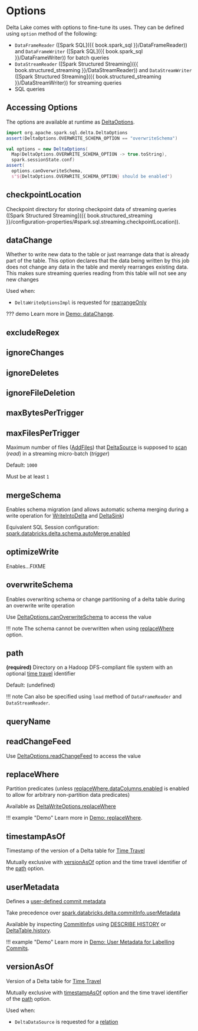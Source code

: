 # Options

Delta Lake comes with options to fine-tune its uses. They can be defined using `option` method of the following:

* `DataFrameReader` ([Spark SQL]({{ book.spark_sql }}/DataFrameReader)) and `DataFrameWriter` ([Spark SQL]({{ book.spark_sql }}/DataFrameWriter)) for batch queries
* `DataStreamReader` ([Spark Structured Streaming]({{ book.structured_streaming }}/DataStreamReader)) and `DataStreamWriter` ([Spark Structured Streaming]({{ book.structured_streaming }}/DataStreamWriter)) for streaming queries
* SQL queries

## <span id="DeltaOptions"> Accessing Options

The options are available at runtime as [DeltaOptions](DeltaOptions.md).

```scala
import org.apache.spark.sql.delta.DeltaOptions
assert(DeltaOptions.OVERWRITE_SCHEMA_OPTION == "overwriteSchema")
```

```scala
val options = new DeltaOptions(
  Map(DeltaOptions.OVERWRITE_SCHEMA_OPTION -> true.toString),
  spark.sessionState.conf)
assert(
  options.canOverwriteSchema,
  s"${DeltaOptions.OVERWRITE_SCHEMA_OPTION} should be enabled")
```

## <span id="checkpointLocation"> checkpointLocation

Checkpoint directory for storing checkpoint data of streaming queries ([Spark Structured Streaming]({{ book.structured_streaming }}/configuration-properties/#spark.sql.streaming.checkpointLocation)).

## <span id="DATA_CHANGE_OPTION"><span id="dataChange"> dataChange

Whether to write new data to the table or just rearrange data that is already part of the table. This option declares that the data being written by this job does not change any data in the table and merely rearranges existing data. This makes sure streaming queries reading from this table will not see any new changes

Used when:

* `DeltaWriteOptionsImpl` is requested for [rearrangeOnly](DeltaWriteOptionsImpl.md#rearrangeOnly)

??? demo
    Learn more in [Demo: dataChange](demo/dataChange.md).

## <span id="EXCLUDE_REGEX_OPTION"><span id="excludeRegex"> excludeRegex

## <span id="IGNORE_CHANGES_OPTION"><span id="ignoreChanges"> ignoreChanges

## <span id="IGNORE_DELETES_OPTION"><span id="ignoreDeletes"> ignoreDeletes

## <span id="IGNORE_FILE_DELETION_OPTION"><span id="ignoreFileDeletion"> ignoreFileDeletion

## <span id="MAX_BYTES_PER_TRIGGER_OPTION"><span id="maxBytesPerTrigger"> maxBytesPerTrigger

## <span id="MAX_FILES_PER_TRIGGER_OPTION"><span id="maxFilesPerTrigger"><span id="MAX_FILES_PER_TRIGGER_OPTION_DEFAULT"> maxFilesPerTrigger

Maximum number of files ([AddFiles](AddFile.md)) that [DeltaSource](DeltaSource.md) is supposed to [scan](DeltaSource.md#getChangesWithRateLimit) (_read_) in a streaming micro-batch (_trigger_)

Default: `1000`

Must be at least `1`

## <span id="MERGE_SCHEMA_OPTION"><span id="mergeSchema"><span id="canMergeSchema"> mergeSchema

Enables schema migration (and allows automatic schema merging during a write operation for [WriteIntoDelta](commands/WriteIntoDelta.md) and [DeltaSink](DeltaSink.md))

Equivalent SQL Session configuration: [spark.databricks.delta.schema.autoMerge.enabled](DeltaSQLConf.md#DELTA_SCHEMA_AUTO_MIGRATE)

## <span id="OPTIMIZE_WRITE_OPTION"><span id="optimizeWrite"> optimizeWrite

Enables...FIXME

## <span id="OVERWRITE_SCHEMA_OPTION"><span id="overwriteSchema"> overwriteSchema

Enables overwriting schema or change partitioning of a delta table during an overwrite write operation

Use [DeltaOptions.canOverwriteSchema](DeltaWriteOptionsImpl.md#canOverwriteSchema) to access the value

!!! note
    The schema cannot be overwritten when using [replaceWhere](#REPLACE_WHERE_OPTION) option.

## <span id="path"> path

**(required)** Directory on a Hadoop DFS-compliant file system with an optional [time travel](time-travel.md) identifier

Default: (undefined)

!!! note
    Can also be specified using `load` method of `DataFrameReader` and `DataStreamReader`.

## <span id="queryName"> queryName

## <span id="CDC_READ_OPTION"><span id="readChangeFeed"> readChangeFeed

Use [DeltaOptions.readChangeFeed](DeltaReadOptions.md#readChangeFeed) to access the value

## <span id="REPLACE_WHERE_OPTION"><span id="replaceWhere"> replaceWhere

Partition predicates (unless [replaceWhere.dataColumns.enabled](DeltaSQLConf.md#replaceWhere.dataColumns.enabled) is enabled to allow for arbitrary non-partition data predicates)

Available as [DeltaWriteOptions.replaceWhere](DeltaWriteOptions.md#replaceWhere)

!!! example "Demo"
    Learn more in [Demo: replaceWhere](demo/replaceWhere.md).

## <span id="timestampAsOf"> timestampAsOf

Timestamp of the version of a Delta table for [Time Travel](time-travel.md)

Mutually exclusive with [versionAsOf](#versionAsOf) option and the time travel identifier of the [path](#path) option.

## <span id="USER_METADATA_OPTION"><span id="userMetadata"> userMetadata

Defines a [user-defined commit metadata](CommitInfo.md#userMetadata)

Take precedence over [spark.databricks.delta.commitInfo.userMetadata](DeltaSQLConf.md#commitInfo.userMetadata)

Available by inspecting [CommitInfo](CommitInfo.md)s using [DESCRIBE HISTORY](sql/index.md#DESCRIBE-HISTORY) or [DeltaTable.history](DeltaTable.md#history).

!!! example "Demo"
    Learn more in [Demo: User Metadata for Labelling Commits](demo/user-metadata-for-labelling-commits.md).

## <span id="versionAsOf"> versionAsOf

Version of a Delta table for [Time Travel](time-travel.md)

Mutually exclusive with [timestampAsOf](#timestampAsOf) option and the time travel identifier of the [path](#path) option.

Used when:

* `DeltaDataSource` is requested for a [relation](DeltaDataSource.md#RelationProvider-createRelation)
